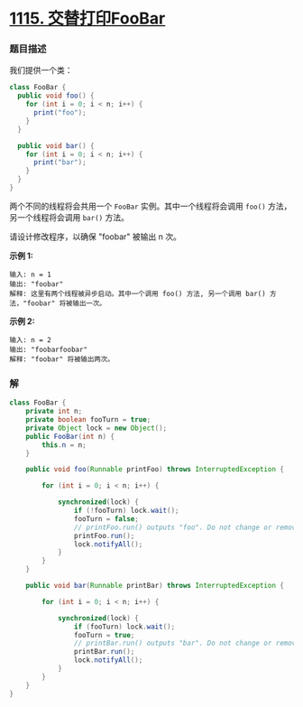 # [1115. 交替打印FooBar](https://leetcode-cn.com/problems/print-foobar-alternately/)

### 题目描述

我们提供一个类：

```java
class FooBar {
  public void foo() {
    for (int i = 0; i < n; i++) {
      print("foo");
    }
  }

  public void bar() {
    for (int i = 0; i < n; i++) {
      print("bar");
    }
  }
}
```

两个不同的线程将会共用一个 `FooBar` 实例。其中一个线程将会调用 `foo()` 方法，另一个线程将会调用 `bar()` 方法。

请设计修改程序，以确保 "foobar" 被输出 n 次。

 

**示例 1:**

```
输入: n = 1
输出: "foobar"
解释: 这里有两个线程被异步启动。其中一个调用 foo() 方法, 另一个调用 bar() 方法，"foobar" 将被输出一次。
```

**示例 2:**

```
输入: n = 2
输出: "foobarfoobar"
解释: "foobar" 将被输出两次。
```

### 解

```java
class FooBar {
    private int n;
    private boolean fooTurn = true;
    private Object lock = new Object();
    public FooBar(int n) {
        this.n = n;
    }

    public void foo(Runnable printFoo) throws InterruptedException {

        for (int i = 0; i < n; i++) {

            synchronized(lock) {
                if (!fooTurn) lock.wait();
                fooTurn = false;
                // printFoo.run() outputs "foo". Do not change or remove this line.
                printFoo.run();
                lock.notifyAll();
            }
        }
    }

    public void bar(Runnable printBar) throws InterruptedException {

        for (int i = 0; i < n; i++) {

            synchronized(lock) {
                if (fooTurn) lock.wait();
                fooTurn = true;
                // printBar.run() outputs "bar". Do not change or remove this line.
                printBar.run();
                lock.notifyAll();
            }
        }
    }
}
```

